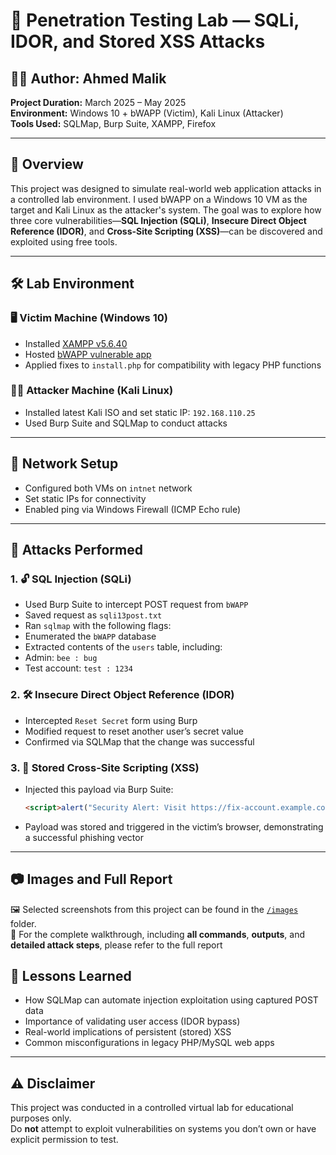 # 🧪 Penetration Testing Lab — SQLi, IDOR, and Stored XSS Attacks

## 👨‍💻 Author: Ahmed Malik  
**Project Duration:** March 2025 – May 2025  
**Environment:** Windows 10 + bWAPP (Victim), Kali Linux (Attacker)  
**Tools Used:** SQLMap, Burp Suite, XAMPP, Firefox

---

## 📘 Overview
This project was designed to simulate real-world web application attacks in a controlled lab environment. I used bWAPP on a Windows 10 VM as the target and Kali Linux as the attacker's system. The goal was to explore how three core vulnerabilities—**SQL Injection (SQLi)**, **Insecure Direct Object Reference (IDOR)**, and **Cross-Site Scripting (XSS)**—can be discovered and exploited using free tools.

---

## 🛠️ Lab Environment

### 🖥️ Victim Machine (Windows 10)
- Installed [XAMPP v5.6.40](https://sourceforge.net/projects/xampp/files/XAMPP%20Windows/5.6.40/)
- Hosted [bWAPP vulnerable app](https://sourceforge.net/projects/bwapp/files/bWAPP/bWAPPv2.2/)
- Applied fixes to `install.php` for compatibility with legacy PHP functions

### 🐱‍💻 Attacker Machine (Kali Linux)
- Installed latest Kali ISO and set static IP: `192.168.110.25`
- Used Burp Suite and SQLMap to conduct attacks

---

## 📡 Network Setup
- Configured both VMs on `intnet` network
- Set static IPs for connectivity
- Enabled ping via Windows Firewall (ICMP Echo rule)

---

## 🚨 Attacks Performed

### 1. 🔓 SQL Injection (SQLi)
- Used Burp Suite to intercept POST request from `bWAPP`
- Saved request as `sqli13post.txt`
- Ran `sqlmap` with the following flags:
- Enumerated the `bWAPP` database
- Extracted contents of the `users` table, including:
- Admin: `bee : bug`
- Test account: `test : 1234`

### 2. 🛠️ Insecure Direct Object Reference (IDOR)
- Intercepted `Reset Secret` form using Burp
- Modified request to reset another user’s secret value
- Confirmed via SQLMap that the change was successful

### 3. 🐛 Stored Cross-Site Scripting (XSS)
- Injected this payload via Burp Suite:
  ```html
  <script>alert("Security Alert: Visit https://fix-account.example.com");</script>
  ```
- Payload was stored and triggered in the victim’s browser, demonstrating a successful phishing vector

---

## 📷 Images and Full Report

🖼️ Selected screenshots from this project can be found in the [`/images`](./images) folder.  
📄 For the complete walkthrough, including **all commands**, **outputs**, and **detailed attack steps**, please refer to the full report


## 📘 Lessons Learned
- How SQLMap can automate injection exploitation using captured POST data
- Importance of validating user access (IDOR bypass)
- Real-world implications of persistent (stored) XSS
- Common misconfigurations in legacy PHP/MySQL web apps

---

## ⚠️ Disclaimer
This project was conducted in a controlled virtual lab for educational purposes only.  
Do **not** attempt to exploit vulnerabilities on systems you don’t own or have explicit permission to test.
